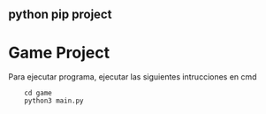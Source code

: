 ## python pip project


# Game Project

Para ejecutar programa, ejecutar las siguientes intrucciones en cmd

```
    cd game
    python3 main.py
```
